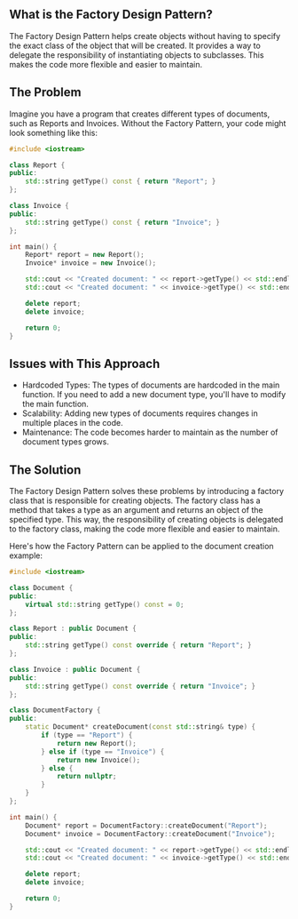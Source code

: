 ## What is the Factory Design Pattern?

The Factory Design Pattern helps create objects without having to specify the exact class of the object that will be created. It provides a way to delegate the responsibility of instantiating objects to subclasses. This makes the code more flexible and easier to maintain.

## The Problem

Imagine you have a program that creates different types of documents, such as Reports and Invoices. Without the Factory Pattern, your code might look something like this:

```cpp
#include <iostream>

class Report {
public:
    std::string getType() const { return "Report"; }
};

class Invoice {
public:
    std::string getType() const { return "Invoice"; }
};

int main() {
    Report* report = new Report();
    Invoice* invoice = new Invoice();

    std::cout << "Created document: " << report->getType() << std::endl;
    std::cout << "Created document: " << invoice->getType() << std::endl;

    delete report;
    delete invoice;

    return 0;
}
```

## Issues with This Approach

- Hardcoded Types: The types of documents are hardcoded in the main function. If you need to add a new document type, you'll have to modify the main function.
- Scalability: Adding new types of documents requires changes in multiple places in the code.
- Maintenance: The code becomes harder to maintain as the number of document types grows.

## The Solution

The Factory Design Pattern solves these problems by introducing a factory class that is responsible for creating objects. The factory class has a method that takes a type as an argument and returns an object of the specified type. This way, the responsibility of creating objects is delegated to the factory class, making the code more flexible and easier to maintain.

Here's how the Factory Pattern can be applied to the document creation example:

```cpp
#include <iostream>

class Document {
public:
    virtual std::string getType() const = 0;
};

class Report : public Document {
public:
    std::string getType() const override { return "Report"; }
};

class Invoice : public Document {
public:
    std::string getType() const override { return "Invoice"; }
};

class DocumentFactory {
public:
    static Document* createDocument(const std::string& type) {
        if (type == "Report") {
            return new Report();
        } else if (type == "Invoice") {
            return new Invoice();
        } else {
            return nullptr;
        }
    }
};

int main() {
    Document* report = DocumentFactory::createDocument("Report");
    Document* invoice = DocumentFactory::createDocument("Invoice");

    std::cout << "Created document: " << report->getType() << std::endl;
    std::cout << "Created document: " << invoice->getType() << std::endl;

    delete report;
    delete invoice;

    return 0;
}
```

